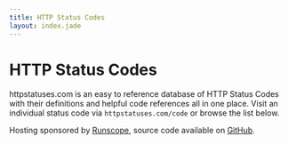 ```yaml
---
title: HTTP Status Codes
layout: index.jade
---
```


# HTTP Status Codes

httpstatuses.com is an easy to reference database of HTTP Status Codes with their definitions and helpful code references all in one place. Visit an individual status code via `httpstatuses.com/code` or browse the list below.

Hosting sponsored by [Runscope](https://www.runscope.com/t/httpstatuses), source code available on [GitHub](https://github.com/citricsquid/httpstatuses).
